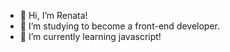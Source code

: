 - 👋 Hi, I’m Renata!
- 👀 I’m studying to become a front-end developer.
- 🌱 I’m currently learning javascript!

<!---
renataeleoterio/renataeleoterio is a ✨ special ✨ repository because its `README.md` (this file) appears on your GitHub profile.
You can click the Preview link to take a look at your changes.
--->
